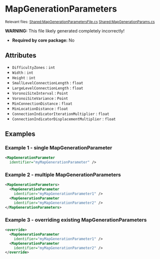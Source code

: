 # MapGenerationParameters

<sup>Relevant files: [Shared:MapGenerationParametersFile.cs](https://github.com/Regalis11/Barotrauma/blob/master/Barotrauma/BarotraumaShared/SharedSource/ContentManagement/ContentFile/MapGenerationParametersFile.cs) [Shared:MapGenerationParams.cs](https://github.com/Regalis11/Barotrauma/blob/master/Barotrauma/BarotraumaShared/SharedSource/Map/Map/MapGenerationParams.cs)</sup>

**WARNING:** This file likely generated completely incorrectly!

- **Required by core package:** No

## Attributes

- `DifficultyZones` : `int`
- `Width` : `int`
- `Height` : `int`
- `SmallLevelConnectionLength` : `float`
- `LargeLevelConnectionLength` : `float`
- `VoronoiSiteInterval` : `Point`
- `VoronoiSiteVariance` : `Point`
- `MinConnectionDistance` : `float`
- `MinLocationDistance` : `float`
- `ConnectionIndicatorIterationMultiplier` : `float`
- `ConnectionIndicatorDisplacementMultiplier` : `float`

## Examples

### Example 1 - single MapGenerationParameter

```xml
<MapGenerationParameter
  identifier="myMapGenerationParameter" />
```

### Example 2 - multiple MapGenerationParameters

```xml
<MapGenerationParameters>
  <MapGenerationParameter
    identifier="myMapGenerationParameter1" />
  <MapGenerationParameter
    identifier="myMapGenerationParameter2" />
</MapGenerationParameters>
```

### Example 3 - overriding existing MapGenerationParameters

```xml
<override>
  <MapGenerationParameter
    identifier="myMapGenerationParameter1" />
  <MapGenerationParameter
    identifier="myMapGenerationParameter2" />
</override>
```

